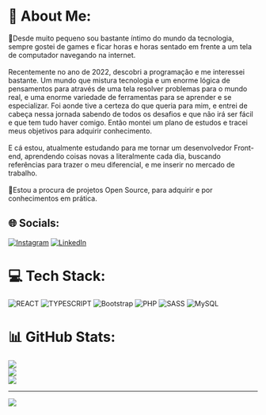 # 💫 About Me:
🔭Desde muito pequeno sou bastante íntimo do mundo da tecnologia, sempre gostei de games e ficar horas e horas sentado em frente a um tela de computador navegando na internet.<br><br>Recentemente no ano de 2022, descobri a programação e me interessei bastante. Um mundo que mistura tecnologia e um enorme lógica de pensamentos para através de uma tela resolver problemas para o mundo real, e uma enorme variedade de ferramentas para se aprender e se especializar. Foi aonde tive a certeza do que queria para mim, e entrei de cabeça nessa jornada sabendo de todos os desafios e que não irá ser fácil e que tem tudo haver comigo. Então montei um plano de estudos e tracei meus objetivos para adquirir conhecimento.<br><br>E cá estou, atualmente estudando para me tornar um desenvolvedor Front-end, aprendendo coisas novas a literalmente cada dia, buscando referências para trazer o meu diferencial, e me inserir no mercado de trabalho.<br><br>👯Estou a procura de projetos Open Source, para adquirir e por conhecimentos em prática.


## 🌐 Socials:
[![Instagram](https://img.shields.io/badge/Instagram-%23E4405F.svg?logo=Instagram&logoColor=white)](https://instagram.com/Msouza_022) [![LinkedIn](https://img.shields.io/badge/LinkedIn-%230077B5.svg?logo=linkedin&logoColor=white)](https://linkedin.com/in/https://www.linkedin.com/in/matheus-souza-87336723a/) 

# 💻 Tech Stack:
![REACT](https://img.shields.io/badge/React-20232A?style=for-the-badge&logo=react&logoColor=61DAFB)
![TYPESCRIPT](https://img.shields.io/badge/TypeScript-007ACC?style=for-the-badge&logo=typescript&logoColor=white)
![Bootstrap](https://img.shields.io/badge/bootstrap-%23563D7C.svg?style=for-the-badge&logo=bootstrap&logoColor=white)
![PHP](https://img.shields.io/badge/php-%23777BB4.svg?style=for-the-badge&logo=php&logoColor=white) 
![SASS](https://img.shields.io/badge/SASS-hotpink.svg?style=for-the-badge&logo=SASS&logoColor=white) 
![MySQL](https://img.shields.io/badge/mysql-%2300f.svg?style=for-the-badge&logo=mysql&logoColor=white)

# 📊 GitHub Stats:
![](https://github-readme-stats.vercel.app/api?username=Mth-dev022&theme=dracula&hide_border=false&include_all_commits=false&count_private=false)<br/>
![](https://github-readme-streak-stats.herokuapp.com/?user=Mth-dev022&theme=dracula&hide_border=false)<br/>
![](https://github-readme-stats.vercel.app/api/top-langs/?username=Mth-dev022&theme=dracula&hide_border=false&include_all_commits=false&count_private=false&layout=compact)

---
[![](https://visitcount.itsvg.in/api?id=Mth-dev022&icon=0&color=0)](https://visitcount.itsvg.in)

<!-- Proudly created with GPRM ( https://gprm.itsvg.in ) -->
